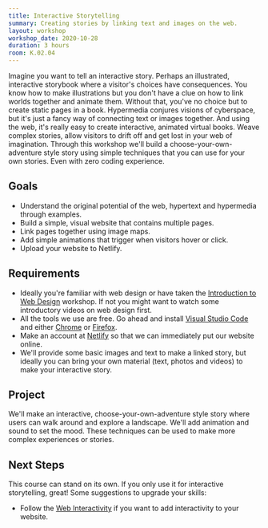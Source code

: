 ```yaml
---
title: Interactive Storytelling
summary: Creating stories by linking text and images on the web.
layout: workshop
workshop_date: 2020-10-28
duration: 3 hours
room: K.02.04
---
```


Imagine you want to tell an interactive story. Perhaps an illustrated, interactive storybook where a visitor's choices have consequences. You know how to make illustrations but you don't have a clue on how to link worlds together and animate them. Without that, you've no choice but to create static pages in a book.
Hypermedia conjures visions of cyberspace, but it's just a fancy way of connecting text or images together. And using the web, it's really easy to create interactive, animated virtual books. Weave complex stories, allow visitors to drift off and get lost in your web of imagination.
Through this workshop we'll build a choose-your-own-adventure style story using simple techniques that you can use for your own stories. Even with zero coding experience.

## Goals

- Understand the original potential of the web, hypertext and hypermedia through examples.
- Build a simple, visual website that contains multiple pages.
- Link pages together using image maps.
- Add simple animations that trigger when visitors hover or click.
- Upload your website to Netlify.

## Requirements

- Ideally you're familiar with web design or have taken the [Introduction to Web Design](/workshops/introduction-to-web-design) workshop. If not you might want to watch some introductory videos on web design first.
- All the tools we use are free. Go ahead and install [Visual Studio Code](https://code.visualstudio.com/) and either [Chrome](https://google.com/chrome) or [Firefox](https://www.mozilla.org/firefox).
- Make an account at [Netlify](https://netlify.com/) so that we can immediately put our website online.
- We'll provide some basic images and text to make a linked story, but ideally you can bring your own material (text, photos and videos) to make your interactive story.

## Project

We'll make an interactive, choose-your-own-adventure style story where users can walk around and explore a landscape. We'll add animation and sound to set the mood. These techniques can be used to make more complex experiences or stories.

## Next Steps

This course can stand on its own. If you only use it for interactive storytelling, great! Some suggestions to upgrade your skills:

- Follow the [Web Interactivity](/workshops/web-interactivity) if you want to add interactivity to your website.
